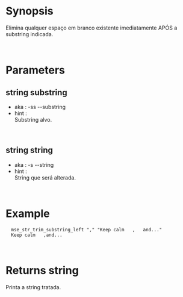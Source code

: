# Synopsis

Elimina qualquer espaço em branco existente imediatamente APÓS a substring 
indicada.



&nbsp;

# Parameters

## string substring

- aka       : -ss --substring
- hint      :  
  Substring alvo.

&nbsp;


## string string

- aka       : -s --string
- hint      :  
  String que será alterada.

&nbsp;


# Example

``` shell
  mse_str_trim_substring_left "," "Keep calm   ,   and..."
  Keep calm   ,and...
```


&nbsp;

# Returns string

Printa a string tratada.